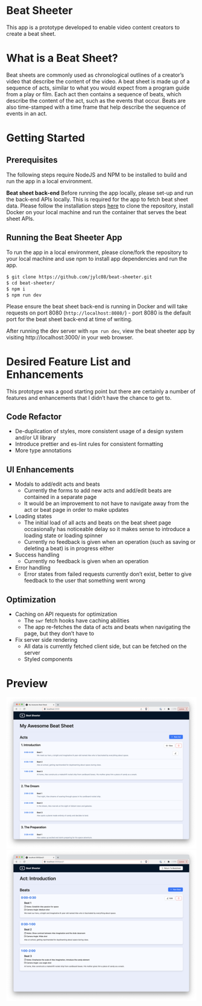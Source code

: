 # Beat Sheeter

This app is a prototype developed to enable video content creators to create a beat sheet.

# What is a Beat Sheet?

Beat sheets are commonly used as chronological outlines of a creator’s video that describe the content of the video. A beat sheet is made up of a sequence of acts, similar to what you would expect from a program guide from a play or film. Each act then contains a sequence of beats, which describe the content of the act, such as the events that occur. Beats are also time-stamped with a time frame that help describe the sequence of events in an act.

# Getting Started

## Prerequisites

The following steps require NodeJS and NPM to be installed to build and run the app in a local environment.

**Beat sheet back-end**
Before running the app locally, please set-up and run the back-end APIs locally. This is required for the app to fetch beat sheet data. Please follow the installation steps [here](https://github.com/fmatar/beatsheet-exercise) to clone the repository, install Docker on your local machine and run the container that serves the beat sheet APIs.

## Running the Beat Sheeter App

To run the app in a local environment, please clone/fork the repository to your local machine and use npm to install app dependencies and run the app.

    $ git clone https://github.com/jylc08/beat-sheeter.git
    $ cd beat-sheeter/
    $ npm i
    $ npm run dev

Please ensure the beat sheet back-end is running in Docker and will take requests on port 8080 (`http://localhost:8080/`) - port 8080 is the default port for the beat sheet back-end at time of writing.

After running the dev server with `npm run dev`, view the beat sheeter app by visiting http://localhost:3000/ in your web browser.

# Desired Feature List and Enhancements

This prototype was a good starting point but there are certainly a number of features and enhancements that I didn’t have the chance to get to.

## Code Refactor

- De-duplication of styles, more consistent usage of a design system and/or UI library
- Introduce prettier and es-lint rules for consistent formatting
- More type annotations

## UI Enhancements

- Modals to add/edit acts and beats
  - Currently the forms to add new acts and add/edit beats are contained in a separate page
  - It would be an improvement to not have to navigate away from the act or beat page in order to make updates
- Loading states
  - The initial load of all acts and beats on the beat sheet page occasionally has noticeable delay so it makes sense to introduce a loading state or loading spinner
  - Currently no feedback is given when an operation (such as saving or deleting a beat) is in progress either
- Success handling
  - Currently no feedback is given when an operation
- Error handling
  - Error states from failed requests currently don’t exist, better to give feedback to the user that something went wrong

## Optimization

- Caching on API requests for optimization
  - The `swr` fetch hooks have caching abilities
  - The app re-fetches the data of acts and beats when navigating the page, but they don’t have to
- Fix server side rendering
  - All data is currently fetched client side, but can be fetched on the server
  - Styled components

# Preview

![Screen 1](/screens/screen1.png?raw=true 'Screen 1')
![Screen 2](/screens/screen2.png?raw=true 'Screen 2')
